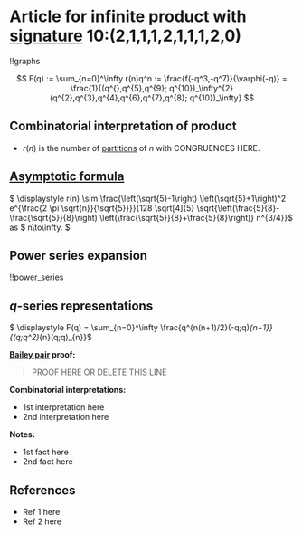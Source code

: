 # Article for infinite product with [signature](../product_signature.html) 10:(2,1,1,1,2,1,1,1,2,0) 

!!graphs

$$ F(q) := \sum_{n=0}^\infty r(n)q^n := \frac{f(-q^3,-q^7)}{\varphi(-q)} = \frac{1}{(q^{},q^{5},q^{9}; q^{10})_\infty^{2}(q^{2},q^{3},q^{4},q^{6},q^{7},q^{8}; q^{10})_\infty} $$

## Combinatorial interpretation of product

- $r(n)$ is the number of [partitions](../partitions.html#integer_partitions) of $n$ with CONGRUENCES HERE.

## [Asymptotic formula](../asymptotics.html)

$ \displaystyle r(n) \sim \frac{\left(\sqrt{5}-1\right) \left(\sqrt{5}+1\right)^2 e^{\frac{2 \pi  \sqrt{n}}{\sqrt{5}}}}{128 \sqrt[4]{5} \sqrt{\left(\frac{5}{8}-\frac{\sqrt{5}}{8}\right) \left(\frac{\sqrt{5}}{8}+\frac{5}{8}\right)} n^{3/4}}$ as $ n\to\infty. $

## Power series expansion

!!power_series

## $q$-series representations

$ \displaystyle F(q) = \sum_{n=0}^\infty \frac{q^{n(n+1)/2}(-q;q)_{n+1}}{(q;q^2)_{n}(q;q)_{n}}$

**[Bailey pair](../Bailey_pairs.html) proof:**
> PROOF HERE OR DELETE THIS LINE

**Combinatorial interpretations:**
- 1st interpretation here
- 2nd interpretation here

**Notes:**
- 1st fact here
- 2nd fact here

## References
- Ref 1 here
- Ref 2 here
